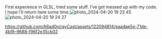 First experience in GLSL, tried some stuff. I've got messed up with my code. I hope I'll return here some time.![photo_2024-04-20 19 23 45](https://github.com/A6ad0n/rayCast/assets/122094814/ce1a06b6-31ef-4e11-b3c8-c73ea143e7ee)
![photo_2024-04-20 19 24 27](https://github.com/A6ad0n/rayCast/assets/122094814/1251ff25-539c-41f6-a453-ffc509729dda)


https://github.com/A6ad0n/rayCast/assets/122094814/eaadae5e-71de-4bf8-9688-f96f2e35cb02

